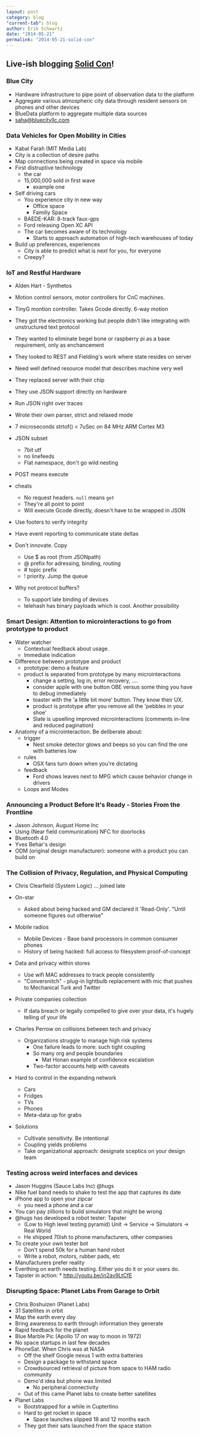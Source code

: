 ```yaml
---
layout: post
category: blog
"current-tab": blog
author: Erik Schwartz
date: "2014-05-21"
permalink: "2014-05-21-solid-con"
---
```


## Live-ish blogging [Solid Con](http://solidcon.com/solid2014)!

### Blue City
* Hardware infrastructure to pipe point of observation data to the platform
* Aggregate various atmospheric city data through resident sensors on phones and other devices
* BlueData platform to aggregate multiple data sources
* saha@bluecityllc.com


### Data Vehicles for Open Mobility in Cities
* Kabal Farah (MIT Media Lab)
* City is a collection of desire paths
* Map connections being created in space via mobile
* First distruptive technology
	* the car
	* 15,000,000 sold in first wave
		* example one
* Self driving cars
	* You experience city in new way
		* Office space
		* Familiy Space
	* BAEDE-KAR: 8-track faux-gps
	* Ford releasing Open XC API
	* The car becomes aware of its technology
		* Starts to approach automation of high-tech warehouses of today
* Build up preferences, experiences
	* City is able to predict what is next for you, for everyone
	* Creepy?
	
### IoT and Restful Hardware
* Alden Hart - Synthetos
* Motion control sensors, motor controllers for CnC machines.
* TinyG montion controller. Takes Gcode directly. 6-way motion
* They got the electronics working but people didn't like integrating with unstructured text protocol
* They wanted to eliminate begel bone or raspberry pi as a base requirement, only as enchancement
* They looked to REST and Fielding's work where state resides on server
* Need well defined resource model that describes machine very well
* They replaced server with their chip
* They use JSON support directly on hardware
* Run JSON right over traces
* Wrote their own parser, strict and relaxed mode
* 7 microseconds strtof() < 7uSec on 84 MHz ARM Cortex M3
* JSON subset
	* 7bit utf
	* no linefeeds
	* Flat namespace, don't go wild nesting
* POST means execute
* cheats
	* No request headers. `null` means `get`
	* They're all point to point
	* Will execute Gcode directly, doesn't have to be wrapped in JSON
	
* Use footers to verify integrity
* Have event reporting to communicate state deltas
* Don't innovate. Copy
	* Use $ as root (from JSONpath)
	* @ prefix for adressing, binding, routing
	* \# topic prefix
	* ! priority. Jump the queue
* Why not protocol buffers?
	* To support late binding of devices
	* telehash has binary payloads which is cool. Another possibility
	
### Smart Design: Attention to microinteractions to go from prototype to product
* Water watcher
	* Contextual feedback about usage.
	* Immediate indication
* Difference between prototype and product
	* prototype: demo a feature
	* product is separated from prototype by many microinteractions
		* change a setting, log in, error recovery, ....
		* consider apple with one button OBE versus some thing you have to debug immediately
		* toaster with the 'a little bit more' button. They know their UX.
		* product is prototype after you remove all the 'pebbles in your shoe'
		* Slate is upselling improved microinteractions (comments in-line and reduced pagination)		
* Anatomy of a microinteraction. Be deliberate about:
	* trigger
		* Nest smoke detector glows and beeps so you can find the one with batteries low
	* rules
		* OSX fans turn down when you're dictating
	* feedback
		* Ford shows leaves next to MPG which cause behavior change in drivers
	* Loops and Modes
	
### Announcing a Product Before It's Ready - Stories From the Frontline
* Jason Johnson, August Home Inc
* Using (Near field communication) NFC for doorlocks
* Bluetooth 4.0
* Yves Behar's design
* ODM (original design manufacturer): someone with a product you can build on

### The Collision of Privacy, Regulation, and Physical Computing
*  Chris Clearfield (System Logic) 
... joined late

* On-star
	* Asked about being hacked and GM declared it 'Read-Only'. "Until someone figures out otherwise"
* Mobile radios
	* Mobile Devices - Base band processors in common consumer phones
	* History of being hacked: full access to filesystem proof-of-concept
* Data and privacy within stores
	* Use wifi MAC addresses to track people consistently
	* "Conversnitch" - plug-in lightbulb replacement with mic that pushes to Mechanical Turk and Twitter
* Private companies collection
	* If data breach or legally compelled to give over your data, it's hugely telling of your life

* Charles Perrow on collisions between tech and privacy
	* Organizations struggle to manage high risk systems
		* One failure leads to more: such tight coupling
		* So many org and people boundaries
			* Mat Honan example of confidence escalation
		* Two-factor accounts help with caveats
* Hard to control in the expanding network
	* Cars
	* Fridges
	* TVs
	* Phones
	* Meta-data up for grabs
* Solutions
	* Cultivate sensitivity. Be intentional
	* Coupling yields problems
	* Take organizational approach: designate sceptics on your design team
	
### Testing across weird interfaces and devices
* Jason Huggins (Sauce Labs Inc) @hugs
* Nike fuel band needs to shake to test the app that captures its date
* iPhone app to open your zipcar
	* you need a phone and a car
* You can pay zillions to build simulators that might be wrong
* @hugs has developed a robot tester: Tapster
	* (Low to High level testing pyramid) Unit -> Service -> Simulators -> Real World
	* He shipped 70ish to phone manufacturers, other companies
* To create your own tester bot
	* Don't spend 50k for a human hand robot
	* Write a robot, motors, rubber pads, etc
* Manufacturers prefer reality
* Everthing on earth needs testing. Either you do it or your users do.
* Tapster in action: * http://youtu.be/in2av9LtCfE

### Disrupting Space: Planet Labs From Garage to Orbit
* Chris Boshuizen (Planet Labs) 
* 31 Satellites in orbit
* Map the earth every day
* Bring awareness to earth through information they generate
* Rapid feedback for the planet
* Blue Marble Pic (Apollo 17 on way to moon in 1972)
* No space startups in last few decades
* PhoneSat. When Chris was at NASA
	* Off the shelf Google nexus 1 with extra batteries
	* Design a package to withstand space
	* Crowdsourced retrieval of picture from space to HAM radio community
	* Demo'd idea but phone was limited
		* No peripheral connectivity
	* Out of this came Planet labs to create better satellites
* Planet Labs
	* Bootstrapped for a while in Cuptertino
	* Hard to get rocket in space
		* Space launches slipped 18 and 12 months each
	* They got their sats launched from the space station